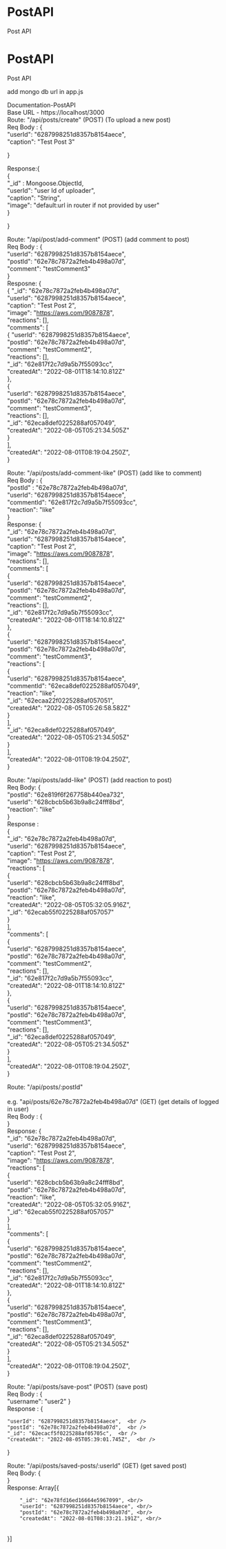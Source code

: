 # PostAPI
Post API 
# PostAPI
Post API

add mongo db url in app.js

Documentation-PostAPI <br/>
Base URL - https://localhost/3000    <br/>
Route:  "/api/posts/create"   (POST) (To upload a new post) <br/>
Req Body : { <br/>
 "userId": "6287998251d8357b8154aece", <br />
"caption": "Test Post 3" <br />

}  <br/>

Response:{  <br/>
 { <br />
    "_id" : Mongoose.ObjectId, <br />
    "userId": "user Id of uploader", <br />
    "caption": "String", <br />
    "image": "default:url in router if not provided by user" <br />
 } <br />
    

}  <br/>

Route: "/api/post/add-comment" (POST) (add comment to post)  <br/>
Req Body : {  <br/>
  "userId": "6287998251d8357b8154aece", <br />
    "postId": "62e78c7872a2feb4b498a07d", <br />
    "comment": "testComment3" <br />
}  <br/>
Resposne: {  <br/>
    {
    "_id": "62e78c7872a2feb4b498a07d", <br/>
    "userId": "6287998251d8357b8154aece", <br/>
    "caption": "Test Post 2", <br/>
    "image": "https://aws.com/9087878", <br/>
    "reactions": [], <br/>
    "comments": [ <br/>
        {
            "userId": "6287998251d8357b8154aece", <br/>
            "postId": "62e78c7872a2feb4b498a07d", <br/>
            "comment": "testComment2", <br/>
            "reactions": [], <br/>
            "_id": "62e817f2c7d9a5b7f55093cc", <br/>
            "createdAt": "2022-08-01T18:14:10.812Z" <br/>
        }, <br/>
        { <br/>
            "userId": "6287998251d8357b8154aece", <br/>
            "postId": "62e78c7872a2feb4b498a07d", <br/>
            "comment": "testComment3", <br/>
            "reactions": [], <br/>
            "_id": "62eca8def0225288af057049", <br/>
            "createdAt": "2022-08-05T05:21:34.505Z" <br/>
        } <br/>
    ], <br/>
    "createdAt": "2022-08-01T08:19:04.250Z", <br/>
}  <br/>



Route: "/api/posts/add-comment-like" (POST) (add like to comment)  <br/>
Req Body : {  <br/>
  "postId" : "62e78c7872a2feb4b498a07d", <br />
    "userId": "6287998251d8357b8154aece", <br />
    "commentId": "62e817f2c7d9a5b7f55093cc", <br />
    "reaction": "like" <br />
}  <br/>
Response: {  <br/>
    "_id": "62e78c7872a2feb4b498a07d", <br />
    "userId": "6287998251d8357b8154aece", <br />
    "caption": "Test Post 2", <br />
    "image": "https://aws.com/9087878", <br />
    "reactions": [], <br />
    "comments": [ <br />
        { <br />
            "userId": "6287998251d8357b8154aece", <br />
            "postId": "62e78c7872a2feb4b498a07d", <br />
            "comment": "testComment2", <br />
            "reactions": [], <br />
            "_id": "62e817f2c7d9a5b7f55093cc", <br />
            "createdAt": "2022-08-01T18:14:10.812Z" <br />
        }, <br />
        { <br />
            "userId": "6287998251d8357b8154aece", <br />
            "postId": "62e78c7872a2feb4b498a07d", <br />
            "comment": "testComment3", <br />
            "reactions": [ <br />
                { <br />
                    "userId": "6287998251d8357b8154aece", <br />
                    "commentId": "62eca8def0225288af057049", <br />
                    "reaction": "like", <br />
                    "_id": "62ecaa22f0225288af057051", <br />
                    "createdAt": "2022-08-05T05:26:58.582Z" <br />
                } <br />
            ], <br />
            "_id": "62eca8def0225288af057049", <br />
            "createdAt": "2022-08-05T05:21:34.505Z" <br />
        } <br />
    ], <br />
    "createdAt": "2022-08-01T08:19:04.250Z", <br />
} <br/>

Route: "/api/posts/add-like" (POST) (add reaction to post)  <br/>
Req Body: { <br/>
  "postId": "62e819f6f267758b440ea732", <br/>
    "userId": "628cbcb5b63b9a8c24fff8bd", <br/>
    "reaction": "like" <br/>
} <br/>
Response :  <br/>
{ <br/>
    "_id": "62e78c7872a2feb4b498a07d", <br/>
    "userId": "6287998251d8357b8154aece", <br/>
    "caption": "Test Post 2", <br/>
    "image": "https://aws.com/9087878", <br/>
    "reactions": [ <br/>
        { <br/>
            "userId": "628cbcb5b63b9a8c24fff8bd", <br/>
            "postId": "62e78c7872a2feb4b498a07d", <br/>
            "reaction": "like", <br/>
            "createdAt": "2022-08-05T05:32:05.916Z", <br/>
            "_id": "62ecab55f0225288af057057" <br/>
        } <br/>
    ], <br/>
    "comments": [ <br/>
        { <br/>
            "userId": "6287998251d8357b8154aece", <br/>
            "postId": "62e78c7872a2feb4b498a07d", <br/>
            "comment": "testComment2", <br/>
            "reactions": [], <br/>
            "_id": "62e817f2c7d9a5b7f55093cc", <br/>
            "createdAt": "2022-08-01T18:14:10.812Z" <br/>
        }, <br/>
        { <br/>
            "userId": "6287998251d8357b8154aece", <br/>
            "postId": "62e78c7872a2feb4b498a07d", <br/>
            "comment": "testComment3", <br/>
            "reactions": [], <br/>
            "_id": "62eca8def0225288af057049", <br/>
            "createdAt": "2022-08-05T05:21:34.505Z" <br/>
        } <br/>
    ], <br/>
    "createdAt": "2022-08-01T08:19:04.250Z", <br/>
} <br/>

Route: "/api/posts/:postId" <br/>
<br/> e.g. "api/posts/62e78c7872a2feb4b498a07d"  (GET) (get details of logged in user) <br/>
Req Body : { <br/>
} <br/>
Response: { <br/>
     "_id": "62e78c7872a2feb4b498a07d", <br/>
    "userId": "6287998251d8357b8154aece", <br/>
    "caption": "Test Post 2", <br/>
    "image": "https://aws.com/9087878", <br/>
    "reactions": [ <br/>
        { <br/>
            "userId": "628cbcb5b63b9a8c24fff8bd", <br/>
            "postId": "62e78c7872a2feb4b498a07d", <br/>
            "reaction": "like", <br/>
            "createdAt": "2022-08-05T05:32:05.916Z", <br/>
            "_id": "62ecab55f0225288af057057" <br/>
        } <br/>
    ], <br/>
    "comments": [ <br/>
        { <br/>
            "userId": "6287998251d8357b8154aece", <br/>
            "postId": "62e78c7872a2feb4b498a07d", <br/>
            "comment": "testComment2", <br/>
            "reactions": [], <br/>
            "_id": "62e817f2c7d9a5b7f55093cc", <br/>
            "createdAt": "2022-08-01T18:14:10.812Z" <br/>
        }, <br/>
        { <br/>
            "userId": "6287998251d8357b8154aece", <br/>
            "postId": "62e78c7872a2feb4b498a07d", <br/>
            "comment": "testComment3", <br/>
            "reactions": [], <br/>
            "_id": "62eca8def0225288af057049", <br/>
            "createdAt": "2022-08-05T05:21:34.505Z" <br/>
        } <br/>
    ], <br/>
    "createdAt": "2022-08-01T08:19:04.250Z", <br/>
} <br/>

Route: "/api/posts/save-post" (POST)  (save post) <br />
Req Body : { <br />
 "username": "user2"
} <br />
Response : { <br />
 
    "userId": "6287998251d8357b8154aece",  <br />
    "postId": "62e78c7872a2feb4b498a07d",  <br />
    "_id": "62ecacf5f0225288af05705c",  <br />
    "createdAt": "2022-08-05T05:39:01.745Z",  <br />

 } <br />

Route: "/api/posts/saved-posts/:userId"  (GET) (get saved post) <br/>
Req Body: { <br/>
} <br/>
Response: Array[{ <br/>

        "_id": "62e78fd16ed16664e5967099", <br/>
        "userId": "6287998251d8357b8154aece", <br/>
        "postId": "62e78c7872a2feb4b498a07d", <br/>
        "createdAt": "2022-08-01T08:33:21.191Z", <br/>
    
 <br/>
}] <br/>
